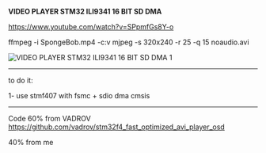 **VIDEO PLAYER STM32 ILI9341 16 BIT SD DMA**

https://www.youtube.com/watch?v=SPpmfGs8Y-o

ffmpeg -i SpongeBob.mp4 -c:v mjpeg -s 320x240 -r 25 -q 15 noaudio.avi

![VIDEO PLAYER STM32 ILI9341 16 BIT SD DMA 1](https://github.com/user-attachments/assets/90c0f919-6ee1-49d6-9c49-27533593ba53)

************************************************************

to do it:

1- use stmf407 with fsmc + sdio dma cmsis

************************************************************


Code 60% from VADROV https://github.com/vadrov/stm32f4_fast_optimized_avi_player_osd 

40% from me

